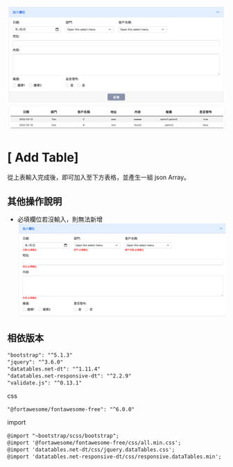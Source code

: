 ![](https://github.com/jssanji03/webpack_addTable/blob/main/demo_1.png?raw=true "初始圖")
![](https://github.com/jssanji03/webpack_addTable/blob/main/demo_3.png?raw=true "完成圖")

# [ Add Table]
從上表輸入完成後，即可加入至下方表格，並產生一組 json Array。

## 其他操作說明

+ 必填欄位若沒輸入，則無法新增
![](https://github.com/jssanji03/webpack_addTable/blob/main/demo_2.png?raw=true "完成圖")


## 相依版本
```
"bootstrap": "^5.1.3"
"jquery": "^3.6.0"
"datatables.net-dt": "^1.11.4"
"datatables.net-responsive-dt": "^2.2.9"
"validate.js": "^0.13.1"
```
css
```
"@fortawesome/fontawesome-free": "^6.0.0"
```
import
```
@import "~bootstrap/scss/bootstrap";
@import '@fortawesome/fontawesome-free/css/all.min.css';
@import 'datatables.net-dt/css/jquery.dataTables.css';
@import 'datatables.net-responsive-dt/css/responsive.dataTables.min';
```






